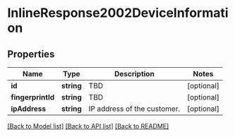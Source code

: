 # InlineResponse2002DeviceInformation

## Properties
Name | Type | Description | Notes
------------ | ------------- | ------------- | -------------
**id** | **string** | TBD | [optional] 
**fingerprintId** | **string** | TBD | [optional] 
**ipAddress** | **string** | IP address of the customer. | [optional] 

[[Back to Model list]](../README.md#documentation-for-models) [[Back to API list]](../README.md#documentation-for-api-endpoints) [[Back to README]](../README.md)


